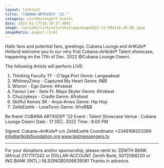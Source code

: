 ```yaml
---
layout: linkcast
title: "CUBANA~ARTKIDS® '22 "
category: LastMessengerS Events
date: 2023-01-17T18:18:27.409Z
image: /uploads/linkcasts/whatsappimage2022-12-09at18.49.00.jpeg
imageRatio: aspect-[3/4]
---
```

Hallo fans and potential fans, greetings.  Cubana Lounge and ArtKids® Holland welcome you to our very first Cubana~Artkids® Talent showcase; happening on the 17th of Dec. 2022 @Cubana Lounge Owerri.

The following Artists will perform LIVE:

01. Thinking Faculty TF - O'laga Port
Genre: Langwabeat
02. WhitneyZinny - Captured My Heart Genre: R&B
03. Wizron - Ego Genre: Afrobeat
04. Favour Lee - Sere Ft. Maya Skyler Genre: Afrobeat
05. Chuzzykeys - Cradle
Genre: Afrobeat
06. Skillful Kennis SK - Anya-Anwu
Genre: Hip Hop
07. ZehkEzehk - LoveTonic
Genre: AfroR&B

Be there!
CUBANA ARTKIDS® '22
 Event  : Talent Showcase
 Venue : Cubana Lounge Owerri
 Date    :  17 DEC. 2022
 Time   :  8:00 PM

Signed:
Cubana~ArtKids®
c/o ZehkEzehk
Coordinator
+2349169203399
info@artkidsfoundation.org
www.lastmessengers.tv
*******

For your donations and/or sponsorship, please remit to:
ZENITH BANK (Africa) 2177117242
or
DOLLAR-ACCOUNT Zenith Bank,
5072068220
or
ING BANK (INTL.) NL92INGB0006639081
Thanks in advance.